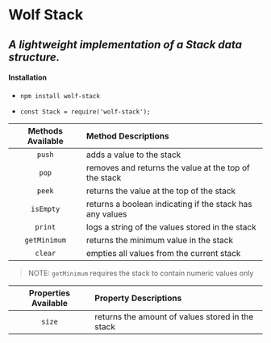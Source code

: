 # Wolf Stack
## _A lightweight implementation of a Stack data structure._

#### Installation
- `npm install wolf-stack`

- `const Stack = require('wolf-stack');`


Methods Available | Method Descriptions
:-----------------: | :-------------------
`push` | adds a value to the stack
`pop` | removes and returns the value at the top of the stack
`peek` | returns the value at the top of the stack
`isEmpty` | returns a boolean indicating if the stack has any values
`print` | logs a string of the values stored in the stack
`getMinimum` | returns the minimum value in the stack
`clear` | empties all values from the current stack
> NOTE: `getMinimum` requires the stack to contain numeric values only

Properties Available | Property Descriptions
:--------------------: | :---------------------
`size` | returns the amount of values stored in the stack


